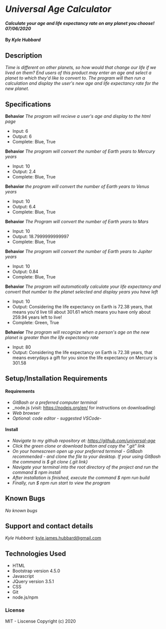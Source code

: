 # _Universal Age Calculator_
#### _Calculate your age and life expectancy rate on any planet you choose! 07/06/2020_
#### By _**Kyle Hubbard**_
## Description
_Time is different on other planets, so how would that change our life if we lived on them? End users of this product may enter an age and select a planet to which they'd like to convert to. The program will then run a calculation and display the user's new age and life expectancy rate for the new planet._

## Specifications

**Behavior** _The program will recieve a user's age and display to the html page_
* Input: 6
* Output: 6
* Complete: Blue, True

**Behavior** _The program will convert the number of Earth years to Mercury years_
* Input: 10
* Output: 2.4
* Complete: Blue, True

**Behavior** _the program will convert the number of Earth years to Venus years_
* Input: 10 
* Output: 6.4
* Complete: Blue, True

**Behavior** _The Program will convert the number of Earth years to Mars_
* Input: 10
* Output: 18.7999999999997
* Complete: Blue, True

**Behavior** _The program will convert the number of Earth years to Jupiter years_
* Input: 10
* Output: 0.84
* Complete: Blue, True

**Behavior** _The program will automatically calculate your life expectancy and convert that number to the planet selected and display years you have left_
* Input: 10
* Output: Considering the life expectancy on Earth is 72.38 years, that means you'd live till about 301.61 which means you have only about 259.94 years left to live!
* Complete: Green, True

**Behavior** _The program will recognize when a person's age on the new planet is greater than the life expectancy rate_
* Input: 80
* Output: Considering the life expectancy on Earth is 72.38 years, that means everydays a gift for you since the life expectancy on Mercury is 301.58

## Setup/Installation Requirements

#### Requirements
* _GitBash or a preferred computer terminal_
* _node.js (visit: https://nodejs.org/en/ for instructions on downloading)
* _Web browser_
* _Optional: code editor - suggested VSCode-_

#### Install
* _Navigate to my github repository at: https://github.com/universal-age_
* _Click the green clone or download button and copy the ".git" link_
* _On your homescreen open up your preferred terminal - GitBash recommended - and clone the file to your desktop. If your using GitBash the command is $ git clone {.git link}_
* _Navigate your terminal into the root directory of the project and run the command $ npm install_
* _After installation is finished, execute the command $ npm run build_
* _Finally, run $ npm run start to view the program_

## Known Bugs
_No known bugs_

## Support and contact details
_Kyle Hubbard:_
kyle.james.hubbard@gmail.com

## Technologies Used
* HTML
* Bootstrap version 4.5.0
* Javascript
* JQuery version 3.5.1
* CSS
* Git
* node.js/npm

### License
MIT - Liscense
Copyright (c) 2020 